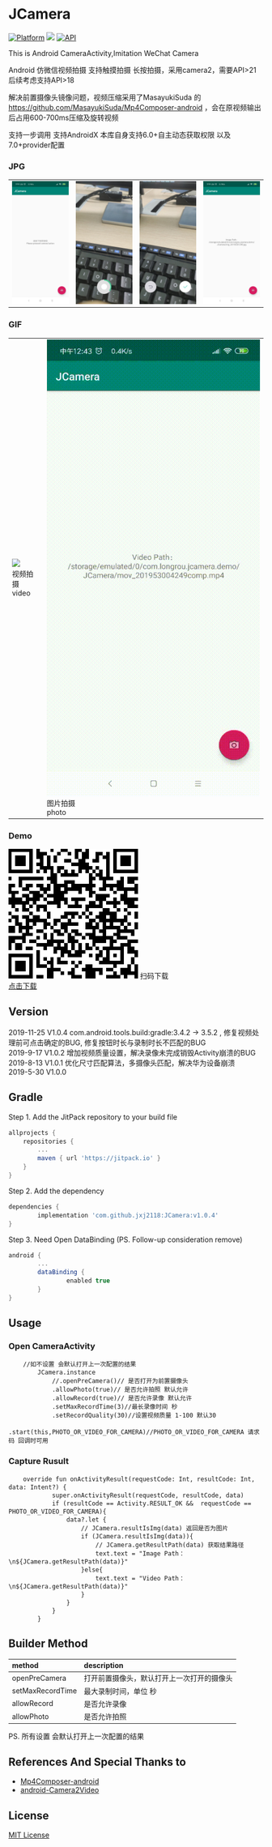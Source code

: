 # JCamera
[![Platform](https://img.shields.io/badge/platform-android-green.svg)](http://developer.android.com/index.html)
<img src="https://img.shields.io/badge/license-MIT-green.svg?style=flat">
[![API](https://img.shields.io/badge/API-21%2B-brightgreen.svg?style=flat)](https://android-arsenal.com/api?level=21)

This is Android CameraActivity,Imitation WeChat Camera

Android 仿微信视频拍摄 支持触摸拍摄 长按拍摄，采用camera2，需要API>21 后续考虑支持API>18

解决前置摄像头镜像问题，视频压缩采用了MasayukiSuda 的 https://github.com/MasayukiSuda/Mp4Composer-android  ，会在原视频输出后占用600-700ms压缩及旋转视频

支持一步调用 支持AndroidX 本库自身支持6.0+自主动态获取权限 以及 7.0+provider配置

### JPG
<table>
    <td><img src="art/1.png"></td>
    <td><img src="art/2.jpg"></td>
    <td><img src="art/3.jpg"></td>
    <td><img src="art/4.png"></td>
</table>

### GIF
<table>
    <td><img src="art/1.gif"><br>视频拍摄<br>video</td>
    <td><img src="art/2.gif"><br>图片拍摄<br>photo</td>
</table>

### Demo
<img src="art/download.png">
扫码下载
<br>
<a href="art/app-debug.apk">点击下载</a>

## Version
2019-11-25 V1.0.4 com.android.tools.build:gradle:3.4.2 -> 3.5.2 , 修复视频处理前可点击确定的BUG, 修复按钮时长与录制时长不匹配的BUG
<br>
2019-9-17 V1.0.2 增加视频质量设置，解决录像未完成销毁Activity崩溃的BUG
<br>
2019-8-13 V1.0.1 优化尺寸匹配算法，多摄像头匹配，解决华为设备崩溃
<br>
2019-5-30 V1.0.0

## Gradle
Step 1. Add the JitPack repository to your build file
```groovy
allprojects {
	repositories {
		...
		maven { url 'https://jitpack.io' }
	}
}
```
Step 2. Add the dependency
```groovy
dependencies {
        implementation 'com.github.jxj2118:JCamera:v1.0.4'
}

```
Step 3. Need Open DataBinding (PS. Follow-up consideration remove)
```groovy
android {
        ...
        dataBinding {
                enabled true
        }
}
```

## Usage

### Open CameraActivity
```
    //如不设置 会默认打开上一次配置的结果
        JCamera.instance
            //.openPreCamera()// 是否打开为前置摄像头
            .allowPhoto(true)// 是否允许拍照 默认允许
            .allowRecord(true)// 是否允许录像 默认允许
            .setMaxRecordTime(3)//最长录像时间 秒
            .setRecordQuality(30)//设置视频质量 1-100 默认30
            .start(this,PHOTO_OR_VIDEO_FOR_CAMERA)//PHOTO_OR_VIDEO_FOR_CAMERA 请求码 回调时可用
```

### Capture Rusult
```
    override fun onActivityResult(requestCode: Int, resultCode: Int, data: Intent?) {
            super.onActivityResult(requestCode, resultCode, data)
            if (resultCode == Activity.RESULT_OK &&  requestCode == PHOTO_OR_VIDEO_FOR_CAMERA){
                data?.let {
                    // JCamera.resultIsImg(data) 返回是否为图片
                    if (JCamera.resultIsImg(data)){
                        // JCamera.getResultPath(data) 获取结果路径
                        text.text = "Image Path：\n${JCamera.getResultPath(data)}"
                    }else{
                        text.text = "Video Path：\n${JCamera.getResultPath(data)}"
                    }
                }
            }
        }
```

## Builder Method
| method | description |
|:---|:---|
| openPreCamera | 打开前置摄像头，默认打开上一次打开的摄像头 |
| setMaxRecordTime | 最大录制时间，单位 秒 |
| allowRecord | 是否允许录像 |
| allowPhoto | 是否允许拍照 |

PS. 所有设置 会默认打开上一次配置的结果

## References And Special Thanks to
* [Mp4Composer-android](https://github.com/MasayukiSuda/Mp4Composer-android)
* [android-Camera2Video](https://github.com/googlesamples/android-Camera2Video)

## License

[MIT License](https://github.com/jxj2118/JCamera/blob/master/LICENSE)